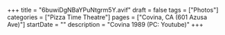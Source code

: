 +++
title = "6buwiDgNBaYPuNtgrm5Y.avif"
draft = false
tags = ["Photos"]
categories = ["Pizza Time Theatre"]
pages = ["Covina, CA (601 Azusa Ave)"]
startDate = ""
description = "Covina 1989 (PC: Youtube)"
+++
